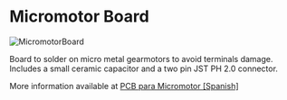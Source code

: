 # Micromotor Board

![MicromotorBoard](https://i0.wp.com/palmacas.com/wp-content/uploads/post5275_1.jpg?resize=1536%2C1152&ssl=1)

Board to solder on micro metal gearmotors to avoid terminals damage. Includes a small ceramic capacitor and a two pin JST PH 2.0 connector.

More information available at [PCB para Micromotor [Spanish]]( http://palmacas.com/pcb-micromotor/)